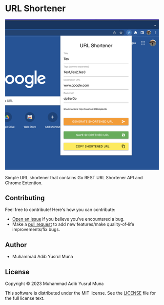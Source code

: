 # URL Shortener

![Example](screenshot.png)

Simple URL shortener that contains Go REST URL Shortener API and Chrome Extention.

## Contributing

Feel free to contribute! Here's how you can contribute:

- [Open an issue](https://github.com/adibmuhamad/url-shortener/issues) if you believe you've encountered a bug.
- Make a [pull request](https://github.com/adibmuhamad/url-shortener/pull) to add new features/make quality-of-life improvements/fix bugs.

## Author

- Muhammad Adib Yusrul Muna

## License
Copyright © 2023 Muhammad Adib Yusrul Muna

This software is distributed under the MIT license. See the [LICENSE](https://github.com/adibmuhamad/url-shortener/blob/main/LICENSE) file for the full license text.